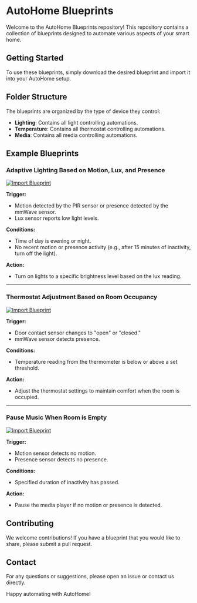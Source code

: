 # AutoHome Blueprints

Welcome to the AutoHome Blueprints repository! This repository contains a collection of blueprints designed to automate various aspects of your smart home.

## Getting Started

To use these blueprints, simply download the desired blueprint and import it into your AutoHome setup.

## Folder Structure

The blueprints are organized by the type of device they control:

- **Lighting**: Contains all light controlling automations.
- **Temperature**: Contains all thermostat controlling automations.
- **Media**: Contains all media controlling automations.

## Example Blueprints

### Adaptive Lighting Based on Motion, Lux, and Presence

[![Import Blueprint](https://my.home-assistant.io/badges/blueprint_import.svg)](https://my.home-assistant.io/redirect/blueprint_import/?blueprint_url=https%3A%2F%2Fgithub.com%2Fthe-challenge-mtas%2Fautohome-blueprints%2Fraw%2Frefs%2Fheads%2Fmaster%2Flighting%2Fadaptive-lighting.yaml)

**Trigger:**

- Motion detected by the PIR sensor or presence detected by the mmWave sensor.
- Lux sensor reports low light levels.

**Conditions:**

- Time of day is evening or night.
- No recent motion or presence activity (e.g., after 15 minutes of inactivity, turn off the light).

**Action:**

- Turn on lights to a specific brightness level based on the lux reading.

---

### Thermostat Adjustment Based on Room Occupancy

[![Import Blueprint](https://my.home-assistant.io/badges/blueprint_import.svg)](https://my.home-assistant.io/redirect/blueprint_import/?blueprint_url=https%3A%2F%2Fgithub.com%2Fthe-challenge-mtas%2Fautohome-blueprints%2Fraw%2Frefs%2Fheads%2Fmaster%2Ftemperature%2Foccupancy-thermostat.yaml)

**Trigger:**

- Door contact sensor changes to "open" or "closed."
- mmWave sensor detects presence.

**Conditions:**

- Temperature reading from the thermometer is below or above a set threshold.

**Action:**

- Adjust the thermostat settings to maintain comfort when the room is occupied.

---

### Pause Music When Room is Empty

[![Import Blueprint](https://my.home-assistant.io/badges/blueprint_import.svg)](https://my.home-assistant.io/redirect/blueprint_import/?blueprint_url=https%3A%2F%2Fgithub.com%2Fthe-challenge-mtas%2Fautohome-blueprints%2Fraw%2Frefs%2Fheads%2Fmaster%2Fmedia%2Fplayback-stop.yaml)

**Trigger:**

- Motion sensor detects no motion.
- Presence sensor detects no presence.

**Conditions:**

- Specified duration of inactivity has passed.

**Action:**

- Pause the media player if no motion or presence is detected.

## Contributing

We welcome contributions! If you have a blueprint that you would like to share, please submit a pull request.

## Contact

For any questions or suggestions, please open an issue or contact us directly.

Happy automating with AutoHome!
